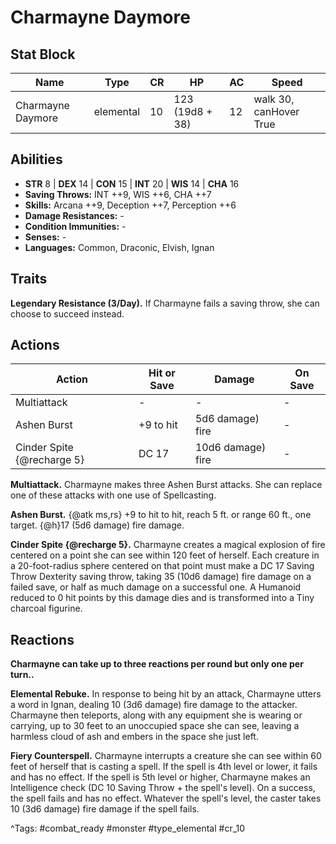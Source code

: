 # Charmayne Daymore

## Stat Block

| Name | Type | CR | HP | AC | Speed |
|------|------|----|----|----|-------|
| Charmayne Daymore | elemental | 10 | 123 (19d8 + 38) | 12 | walk 30, canHover True |

## Abilities

- **STR** 8 | **DEX** 14 | **CON** 15 | **INT** 20 | **WIS** 14 | **CHA** 16
- **Saving Throws:** INT ++9, WIS ++6, CHA ++7  
- **Skills:** Arcana ++9, Deception ++7, Perception ++6  
- **Damage Resistances:** -  
- **Condition Immunities:** -  
- **Senses:** -  
- **Languages:** Common, Draconic, Elvish, Ignan

## Traits

**Legendary Resistance (3/Day).** If Charmayne fails a saving throw, she can choose to succeed instead.


## Actions

| Action | Hit or Save | Damage | On Save |
|--------|--------------|--------|----------|
| Multiattack | - | - | - |
| Ashen Burst | +9 to hit | 5d6 damage) fire | - |
| Cinder Spite {@recharge 5} | DC 17 | 10d6 damage) fire | - |

**Multiattack.** Charmayne makes three Ashen Burst attacks. She can replace one of these attacks with one use of Spellcasting.

**Ashen Burst.** {@atk ms,rs} +9 to hit to hit, reach 5 ft. or range 60 ft., one target. {@h}17 (5d6 damage) fire damage.

**Cinder Spite {@recharge 5}.** Charmayne creates a magical explosion of fire centered on a point she can see within 120 feet of herself. Each creature in a 20-foot-radius sphere centered on that point must make a DC 17 Saving Throw Dexterity saving throw, taking 35 (10d6 damage) fire damage on a failed save, or half as much damage on a successful one. A Humanoid reduced to 0 hit points by this damage dies and is transformed into a Tiny charcoal figurine.

## Reactions

**Charmayne can take up to three reactions per round but only one per turn..** 

**Elemental Rebuke.** In response to being hit by an attack, Charmayne utters a word in Ignan, dealing 10 (3d6 damage) fire damage to the attacker. Charmayne then teleports, along with any equipment she is wearing or carrying, up to 30 feet to an unoccupied space she can see, leaving a harmless cloud of ash and embers in the space she just left.

**Fiery Counterspell.** Charmayne interrupts a creature she can see within 60 feet of herself that is casting a spell. If the spell is 4th level or lower, it fails and has no effect. If the spell is 5th level or higher, Charmayne makes an Intelligence check (DC 10 Saving Throw + the spell's level). On a success, the spell fails and has no effect. Whatever the spell's level, the caster takes 10 (3d6 damage) fire damage if the spell fails.



^Tags: #combat_ready #monster #type_elemental #cr_10